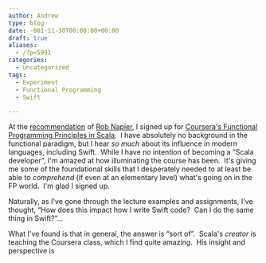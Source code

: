 ```yaml
---
author: Andrew
type: blog
date: -001-11-30T00:00:00+00:00
draft: true
aliases:
  - /?p=5991
categories:
  - Uncategorized
tags:
  - Experiment
  - Functional Programming
  - Swift

---
```

At the <a title="@Cocoaphony" href="https://twitter.com/cocoaphony/status/502078529765658625" target="_blank">recommendation</a> of <a title="@cocoaphony" href="https://twitter.com/cocoaphony" target="_blank">Rob Napier</a>, I signed up for <a title="Coursera - Functional Programming Principles in Scala" href="https://www.coursera.org/course/progfun" target="_blank">Coursera's Functional Programming Principles in Scala</a>.  I have absolutely no background in the functional paradigm, but I hear _so much_ about its influence in modern languages, including Swift.  While I have no intention of becoming a &#8220;Scala developer&#8221;, I'm amazed at how illuminating the course has been.  It's giving me some of the foundational skills that I desperately needed to at least be able to _comprehend_ (if even at an elementary level) what's going on in the FP world.  I'm glad I signed up.

Naturally, as I've gone through the lecture examples and assignments, I've thought, &#8220;How does this impact how I write Swift code?  Can I do the same thing in Swift?&#8221;&#8230;

What I've found is that in general, the answer is &#8220;sort of&#8221;.  Scala's _creator_ is teaching the Coursera class, which I find quite amazing.  His insight and perspective is

&nbsp;